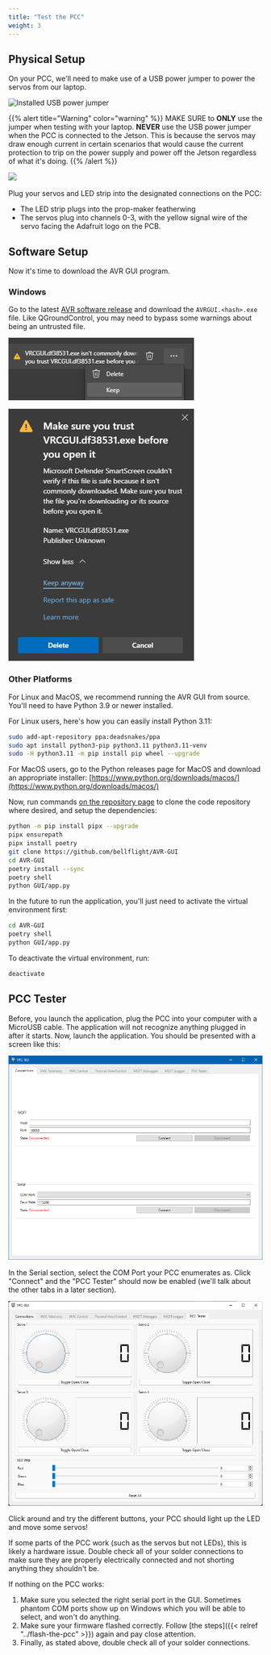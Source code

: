 ```yaml
---
title: "Test the PCC"
weight: 3
---
```


## Physical Setup

On your PCC, we'll need to make use of a USB power jumper to power the servos from our
laptop.

![Installed USB power jumper](DSC02217.jpg)

{{% alert title="Warning" color="warning" %}} MAKE SURE to **ONLY** use the jumper when
testing with your laptop. **NEVER** use the USB power jumper when the PCC is connected
to the Jetson. This is because the servos may draw enough current in certain scenarios
that would cause the current protection to trip on the power supply and power off the
Jetson regardless of what it's doing. {{% /alert %}}

![](DSC02218.jpg)

Plug your servos and LED strip into the designated connections on the PCC:

- The LED strip plugs into the prop-maker featherwing
- The servos plug into channels 0-3, with the yellow signal wire of the servo facing the
  Adafruit logo on the PCB.

## Software Setup

Now it's time to download the AVR GUI program.

### Windows

Go to the latest
[AVR software release](https://github.com/bellflight/AVR-GUI/releases/latest) and
download the `AVRGUI.<hash>.exe` file. Like QGroundControl, you may need to bypass some
warnings about being an untrusted file.

![Select "Keep"](2022-05-20-12-34-24.png)

![Select "Keep anyway"](2022-05-20-12-34-37.png)

### Other Platforms

For Linux and MacOS, we recommend running the AVR GUI from source. You'll need to have
Python 3.9 or newer installed.

For Linux users, here's how you can easily install Python 3.11:

```bash
sudo add-apt-repository ppa:deadsnakes/ppa
sudo apt install python3-pip python3.11 python3.11-venv
sudo -H python3.11 -m pip install pip wheel --upgrade
```

For MacOS users, go to the Python releases page for MacOS and download an appropriate
installer:
[https://www.python.org/downloads/macos/](https://www.python.org/downloads/macos/)

Now, run commands
[on the repository page](https://github.com/bellflight/AVR-GUI/blob/main/README.md#development)
to clone the code repository where desired, and setup the dependencies:

```bash
python -m pip install pipx --upgrade
pipx ensurepath
pipx install poetry
git clone https://github.com/bellflight/AVR-GUI
cd AVR-GUI
poetry install --sync
poetry shell
python GUI/app.py
```

In the future to run the application, you'll just need to activate the virtual
environment first:

```bash
cd AVR-GUI
poetry shell
python GUI/app.py
```

To deactivate the virtual environment, run:

```bash
deactivate
```

## PCC Tester

Before, you launch the application, plug the PCC into your computer with a MicroUSB
cable. The application will not recognize anything plugged in after it starts. Now,
launch the application. You should be presented with a screen like this:

![AVR GUI Home Screen](2022-05-20-12-35-28.png)

In the Serial section, select the COM Port your PCC enumerates as. Click "Connect" and
the "PCC Tester" should now be enabled (we'll talk about the other tabs in a later
section).

![PCC Tester Tab](2022-06-18-12-06-12.png)

Click around and try the different buttons, your PCC should light up the LED and move
some servos!

If some parts of the PCC work (such as the servos but not LEDs), this is likely a
hardware issue. Double check all of your solder connections to make sure they are
properly electrically connected and not shorting anything they shouldn't be.

If nothing on the PCC works:

1. Make sure you selected the right serial port in the GUI. Sometimes phantom COM ports
   show up on Windows which you will be able to select, and won't do anything.
2. Make sure your firmware flashed correctly. Follow [the
   steps]({{< relref "../flash-the-pcc" >}}) again and pay close attention.
3. Finally, as stated above, double check all of your solder connections.

